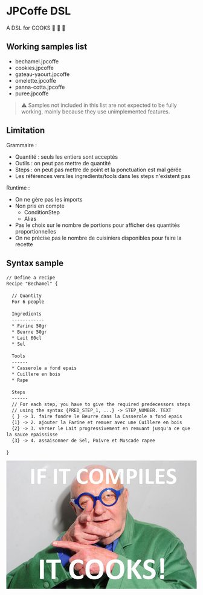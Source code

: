 # JPCoffe DSL

A DSL for COOKS :fork_and_knife: :sushi: :cake:

## Working samples list

- bechamel.jpcoffe
- cookies.jpcoffe
- gateau-yaourt.jpcoffe
- omelette.jpcoffe
- panna-cotta.jpcoffe
- puree.jpcoffe

> :warning: Samples not included in this list are not expected to be fully working, mainly because they use unimplemented features.

## Limitation

Grammaire : 

- Quantité : seuls les entiers sont acceptés
- Outils : on peut pas mettre de quantité
- Steps : on peut pas mettre de point et la ponctuation est mal gérée
- Les références vers les ingredients/tools dans les steps n'existent pas

Runtime :

- On ne gère pas les imports
- Non pris en compte
  - ConditionStep
  - Alias
- Pas le choix sur le nombre de portions pour afficher des quantités proportionnelles
- On ne précise pas le nombre de cuisiniers disponibles pour faire la recette


## Syntax sample

```
// Define a recipe
Recipe "Bechamel" {
  
  // Quantity
  For 6 people

  Ingredients
  ------------
  * Farine 50gr
  * Beurre 50gr
  * Lait 60cl
  * Sel

  Tools
  ------
  * Casserole a fond epais
  * Cuillere en bois
  * Rape

  Steps
  ------
  // For each step, you have to give the required predecessors steps
  // using the syntax {PRED_STEP_1, ...} -> STEP_NUMBER. TEXT
  { } -> 1. faire fondre le Beurre dans la Casserole a fond epais
  {1} -> 2. ajouter la Farine et remuer avec une Cuillere en bois
  {2} -> 3. verser le Lait progressivement en remuant jusqu'a ce que la sauce epaississe
  {3} -> 4. assaisonner de Sel, Poivre et Muscade rapee

}
```

![jpmeme](./jpmeme.jpg)
